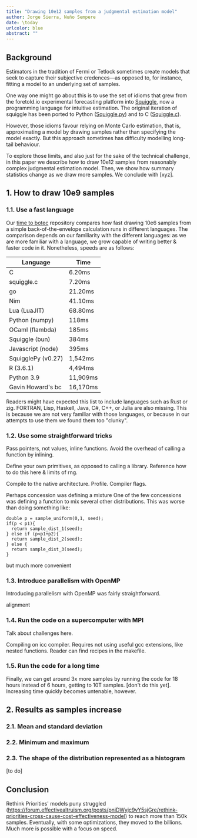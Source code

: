```yaml
---
title: "Drawing 10e12 samples from a judgmental estimation model"
author: Jorge Sierra, Nuño Sempere
date: \today
urlcolor: blue
abstract: ""
---
```


## Background

Estimators in the tradition of Fermi or Tetlock sometimes create models that seek to capture their subjective credences—as opposed to, for instance, fitting a model to an underlying set of samples. 

One way one might go about this is to use the set of idioms that grew from the foretold.io experimental forecasting platform into [Squiggle](https://www.squiggle-language.com/), now a programming language for intuitive estimation. The original iteration of squiggle has been ported to Python ([Squiggle.py](https://github.com/rethinkpriorities/squigglepy)) and to C ([Squiggle.c](https://git.nunosempere.com/personal/squiggle.c)).

However, those idioms favour relying on Monte Carlo estimation, that is, approximating a model by drawing samples rather than specifying the model exactly. But this approach sometimes has difficulty modelling long-tail behaviour. 

To explore those limits, and also just for the sake of the technical challenge, in this paper we describe how to draw 10e12 samples from reasonably complex judgmental estimation model. Then, we show how summary statistics change as we draw more samples. We conclude with [xyz].

## 1. How to draw 10e9 samples

### 1.1. Use a fast language

Our [time to botec](https://github.com/NunoSempere/time-to-botec/) repository compares how fast drawing 10e6 samples from a simple back-of-the-envelope calculation runs in different languages. The comparison depends on our familiarity with the different languages: as we are more familiar with a language, we grow capable of writing better & faster code in it. Nonetheless, speeds are as follows:

| Language                    | Time      | 
|-----------------------------|-----------|
| C                           | 6.20ms    | 
| squiggle.c                  | 7.20ms    | 
| go                          | 21.20ms   | 
| Nim                         | 41.10ms   | 
| Lua (LuaJIT)                | 68.80ms   | 
| Python (numpy)              | 118ms     | 
| OCaml (flambda)             | 185ms     | 
| Squiggle (bun)              | 384ms     | 
| Javascript (node)           | 395ms     | 
| SquigglePy (v0.27)          | 1,542ms   | 
| R (3.6.1)                   | 4,494ms   | 
| Python 3.9                  | 11,909ms  | 
| Gavin Howard's bc           | 16,170ms  | 

Readers might have expected this list to include languages such as Rust or zig. FORTRAN, Lisp, Haskell, Java, C#, C++, or Julia are also missing. This is because we are not very familiar with those languages, or because in our attempts to use them we found them too "clunky".

### 1.2. Use some straightforward tricks

Pass pointers, not values, inline functions. Avoid the overhead of calling a function by inlining. 

Define your own primitives, as opposed to calling a library. Reference how to do this here & limits of rng.

Compile to the native architecture. Profile. Compiler flags.

Perhaps concession was defining a mixture
One of the few concessions was defining a function to mix several other distributions. This was worse than doing something like: 

```
double p = sample_uniform(0,1, seed);
if(p < p1){
  return sample_dist_1(seed);
} else if (p<p1+p2){
  return sample_dist_2(seed);
} else {
  return sample_dist_3(seed);
}

```

but much more convenient

### 1.3. Introduce parallelism with OpenMP 

Introducing parallelism with OpenMP was fairly straightforward. 

alignment

### 1.4. Run the code on a supercomputer with MPI

Talk about challenges here.

Compiling on icc compiler. Requires not using useful gcc extensions, like nested functions. Reader can find recipes in the makefile. 

### 1.5. Run the code for a long time

Finally, we can get around 3x more samples by running the code for 18 hours instead of 6 hours, getting to 10T samples. [don't do this yet]. Increasing time quickly becomes untenable, however.

## 2. Results as samples increase 

### 2.1. Mean and standard deviation

### 2.2. Minimum and maximum

### 2.3. The shape of the distribution represented as a histogram

[to do]

## Conclusion

Rethink Priorities' models puny struggled (https://forum.effectivealtruism.org/posts/pniDWyjc9vY5sjGre/rethink-priorities-cross-cause-cost-effectiveness-model) to reach more than 150k samples. Eventually, with some optimizations, they moved to the billions. Much more is possible with a focus on speed. 


